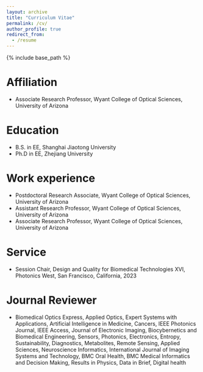 ```yaml
---
layout: archive
title: "Curriculum Vitae"
permalink: /cv/
author_profile: true
redirect_from:
  - /resume
---
```


{% include base_path %}

###
Affiliation
======
* Associate Research Professor, Wyant College of Optical Sciences, University of Arizona

Education
======
* B.S. in EE, Shanghai Jiaotong University
* Ph.D in EE, Zhejiang University

Work experience
======
* Postdoctoral Research Associate, Wyant College of Optical Sciences, University of Arizona
* Assistant Research Professor, Wyant College of Optical Sciences, University of Arizona
* Associate Research Professor, Wyant College of Optical Sciences, University of Arizona
  
Service
======
* Session Chair, Design and Quality for Biomedical Technologies XVI, Photonics West, San Francisco, California, 2023

Journal Reviewer
======
* Biomedical Optics Express, Applied Optics, Expert Systems with Applications, Artificial Intelligence in Medicine, Cancers, IEEE Photonics Journal, IEEE Access, Journal of Electronic Imaging, Biocybernetics and Biomedical Engineering, Sensors, Photonics, Electronics, Entropy, Sustainability, Diagnostics, Metabolites, Remote Sensing, Applied Sciences, Neuroscience Informatics, International Journal of Imaging Systems and Technology, BMC Oral Health, BMC Medical Informatics and Decision Making, Results in Physics, Data in Brief, Digital health
